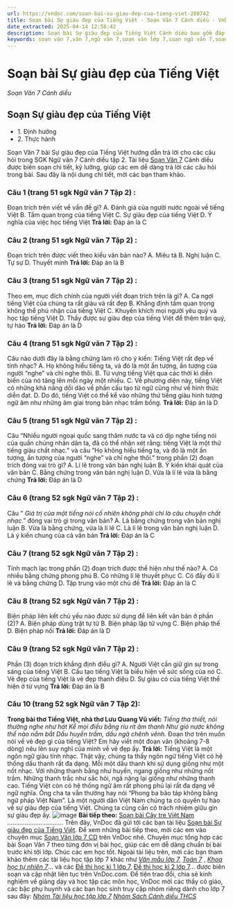 ```yaml
---
url: https://vndoc.com/soan-bai-su-giau-dep-cua-tieng-viet-280742
title: Soạn bài Sự giàu đẹp của Tiếng Việt - Soạn Văn 7 Cánh diều - VnDoc.com
date_extracted: 2025-04-14 12:56:42
description: Soạn bài Sự giàu đẹp của Tiếng Việt Cánh diều bao gồm đáp án chi tiết cho các câu hỏi trong SGK Ngữ Văn 7 Cánh Diều tập 2, giúp các em dễ dàng chuẩn bị bài trước khi tới lớp.
keywords: soạn văn 7,văn 7,ngữ văn 7,soạn văn lớp 7,soạn ngữ văn 7,soan van 7,văn lớp 7,ngữ văn lớp 7,giải văn 7,soạn văn 7 tập 2,soạn văn lớp 7 tập 2,ngu van 7,Soạn bài Sự giàu đẹp của Tiếng Việt,ngữ văn lớp 7 cánh diều,soạn văn 7 cánh diều,Sự giàu đẹp của Tiếng Việt,ngữ văn 7 cánh diều,soạn văn 7 Sự giàu đẹp của Tiếng Việt,văn 7 cánh diều,soan van 7 canh dieu,soạn bài Sự giàu đẹp của Tiếng Việt cánh diều
---
```


# Soạn bài Sự giàu đẹp của Tiếng Việt
 _Soạn Văn 7 Cánh diều_
## Soạn Sự giàu đẹp của Tiếng Việt
  * 1\. Định hướng
  * 2\. Thực hành

Soạn Văn 7 bài Sự giàu đẹp của Tiếng Việt hướng dẫn trả lời cho các câu hỏi trong SGK Ngữ văn 7 Cánh diều tập 2. Tài liệu [Soạn Văn 7](<https://vndoc.com/ngu-van-7-tap-2-cd>) Cánh diều được biên soạn chi tiết, kỹ lưỡng, giúp các em dễ dàng trả lời các câu hỏi trong bài. Sau đây là nội dung chi tiết, mời các bạn tham khảo.
### **Câu 1 \(trang 51 sgk Ngữ văn 7 Tập 2\)** :
Đoạn trích trên viết về vấn đề gì?
A. Đánh giá của người nước ngoài về tiếng Việt
B. Tầm quan trọng của tiếng Việt
C. Sự giàu đẹp của tiếng Việt
D. Ý nghĩa của việc học tiếng Việt
**Trả lời:** Đáp án là C
### **Câu 2 \(trang 51 sgk Ngữ văn 7 Tập 2\)** :
Đoạn trích trên được viết theo kiểu văn bản nào?
A. Miêu tả
B. Nghị luận
C. Tự sự
D. Thuyết minh
**Trả lời:** Đáp án là B
### **Câu 3 \(trang 51 sgk Ngữ văn 7 Tập 2\)** :
Theo em, mục đích chính của người viết đoạn trích trên là gì?
A. Ca ngợi tiếng Việt của chúng ta rất giàu và rất đẹp
B. Khẳng định tầm quan trọng không thể phủ nhận của tiếng Việt
C. Khuyến khích mọi người yêu quý và học tập tiếng Việt
D. Thấy được sự giàu đẹp của tiếng Việt để thêm trân quý, tự hào
**Trả lời:** Đáp án là D
### **Câu 4 \(trang 51 sgk Ngữ văn 7 Tập 2\)** :
Câu nào dưới đây là bằng chứng làm rõ cho ý kiến: Tiếng Việt rất đẹp về tính nhạc?
A. Họ không hiểu tiếng ta, và đó là một ấn tượng, ấn tượng của người “nghe” và chỉ nghe thôi.
B. Từ vựng tiếng Việt qua các thời kì diễn biến của nó tăng lên mỗi ngày một nhiều.
C. Về phương diện này, tiếng Việt có những khả năng dồi dào về phần cấu tạo từ ngữ cũng như về hình thức diễn đạt.
D. Do đó, tiếng Việt có thể kể vào những thứ tiếng giàu hình tượng ngữ âm như những âm giai trong bản nhạc trầm bổng.
**Trả lời:** Đáp án là D
### **Câu 5 \(trang 51 sgk Ngữ văn 7 Tập 2\)** :
Câu “Nhiều người ngoại quốc sang thăm nước ta và có dịp nghe tiếng nói của quần chúng nhân dân ta, đã có thể nhận xét rằng: tiếng Việt là một thứ tiếng giàu chất nhạc." và câu “Họ không hiểu tiếng ta, và đó là một ấn tượng, ấn tượng của người “nghe” và chỉ nghe thôi." trong phần \(2\) đoạn trích đóng vai trò gì?
A. Lí lẽ trong văn bản nghị luận
B. Ý kiến khái quát của văn bản
C. Bằng chứng trong văn bản nghị luận
D. Vừa là lí lẽ vừa là bằng chứng
**Trả lời:** Đáp án là D
### **Câu 6 \(trang 52 sgk Ngữ văn 7 Tập 2\)** :
Câu “ _Giá trị của một tiếng nói cố nhiên không phải chỉ là câu chuyện chất nhạc_.” đóng vai trò gì trong văn bản?
A. Là bằng chứng trong văn bản nghị luận
B. Vừa là bằng chứng, vừa là lí lẽ
C. Là lí lẽ trong văn bản nghị luận
D. Là ý kiến chung của cả văn bản
**Trả lời:** Đáp án là C
### **Câu 7 \(trang 52 sgk Ngữ văn 7 Tập 2\)** :
Tính mạch lạc trong phần \(2\) đoạn trích được thể hiện như thế nào?
A. Có nhiều bằng chứng phong phú
B. Có những lí lẽ thuyết phục
C. Có đầy đủ lí lẽ và bằng chứng
D. Tập trung vào một chủ đề
**Trả lời:** Đáp án là C
### **Câu 8 \(trang 52 sgk Ngữ văn 7 Tập 2\)** :
Biện pháp liên kết chủ yếu nào được sử dụng để liên kết văn bản ở phần \(2\)?
A. Biện pháp dùng trật tự từ
B. Biện pháp lặp từ vựng
C. Biện pháp thế
D. Biện pháp nối
**Trả lời:** Đáp án là D
### **Câu 9 \(trang 52 sgk Ngữ văn 7 Tập 2\)** :
Phần \(3\) đoạn trích khẳng định điều gì?
A. Người Việt cần giữ gìn sự trong sáng của tiếng Việt
B. Cấu tạo tiếng Việt là biểu hiện về sức sống của nó
C. Vẻ đẹp của tiếng Việt là vẻ đẹp thanh điệu
D. Sự giàu có của tiếng Việt thể hiện ở từ vựng
**Trả lời:** Đáp án là B
### **Câu 10 \(trang 52 sgk Ngữ văn 7 Tập 2\):**
**Trong bài thơ Tiếng Việt, nhà thơ Lưu Quang Vũ viết:**
_Tiếng tha thiết, nói thường nghe như hát_
 _Kể mọi điều bằng ríu rít âm thanh_
 _Như gió nước không thể nào nắm bắt_
 _Dấu huyền trầm, dấu ngã chênh vênh._
Đoạn thơ trên muốn nói về vẻ đẹp gì của tiếng Việt? Em hãy viết một đoạn văn \(khoảng 7-8 dòng\) nêu lên suy nghĩ của mình về vẻ đẹp ấy.
**Trả lời:**
Tiếng Việt là một ngôn ngữ giàu tính nhạc. Thật vậy, chúng ta thấy ngôn ngữ tiếng Việt có hệ thống dấu thanh rất đa dạng. Mỗi một dấu thanh khi sử dụng giống như một nốt nhạc. Với những thanh bằng như huyền, ngang giống như những nốt trầm. Những thanh trắc như sắc hỏi, ngã nặng lại giống như những thanh cao. Tiếng Việt còn có hệ thống ngữ âm rất phong phú lại rất đa dạng về ngữ nghĩa. Ông cha ta vẫn thường hay nói “Phong ba bão táp không bằng ngữ pháp Việt Nam”. Là một người dân Việt Nam chúng ta có quyền tự hào về sự giàu đẹp của tiếng Việt. Chúng ta cũng cần có trách nhiệm giữu gìn sự giàu đẹp ấy.
![image](https://i.vdoc.vn/data/image/2022/08/26/ban-tay.svg) **Bài tiếp theo:** [Soạn bài Cây tre Việt Nam](<https://vndoc.com/soan-bai-cay-tre-viet-nam-280748>)
................................
Trên đây, VnDoc đã gửi tới các bạn tài liệu [Soạn bài Sự giàu đẹp của Tiếng Việt](<https://vndoc.com/soan-bai-su-giau-dep-cua-tieng-viet-280742>). Để xem những bài tiếp theo, mời các em vào chuyên mục [Soạn Văn lớp 7 CD](<https://vndoc.com/ngu-van-7-tap-1-cd>) trên VnDoc nhé. Chuyên mục tổng hợp các bài Soạn Văn 7 theo từng đơn vị bài học, giúp các em dễ dàng chuẩn bị bài trước khi tới lớp. Chúc các em học tốt.
Ngoài tài liệu trên, mời các bạn tham khảo thêm các tài liệu học tập lớp 7 khác như [_Văn mẫu lớp 7,_](<https://vndoc.com/van-mau-lop7>) [_Toán 7_](<https://vndoc.com/toan-7-tap-1-canh-dieu>) , [_Khoa học tự nhiên 7_](<https://vndoc.com/khoa-hoc-tu-nhien-7-cd>)... và các [Đề thi học kì 1 lớp 7,](<https://vndoc.com/de-thi-hoc-ki-1-lop7>) [Đề thi học kì 2 lớp 7](<https://vndoc.com/de-thi-hoc-ki-2-lop7>)... được biên soạn và cập nhật liên tục trên VnDoc.com.
Để tiện trao đổi, chia sẻ kinh nghiệm về giảng dạy và học tập các môn học, VnDoc mời các thầy cô giáo, các bậc phụ huynh và các bạn học sinh truy cập nhóm riêng dành cho lớp 7 sau đây:
[_Nhóm Tài liệu học tập lớp 7_](</goto?u=aHR0cHM6Ly93d3cuZmFjZWJvb2suY29tL2dyb3Vwcy9UYWkubGlldS5ob2MudGFwLmxvcC43LlZORE9D>)
[ _Nhóm Sách Cánh diều THCS_](</goto?u=aHR0cHM6Ly93d3cuZmFjZWJvb2suY29tL2dyb3Vwcy9zYWNoY2FuaGRpZXV0aGNz>)
